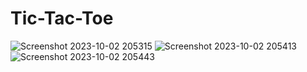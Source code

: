 # Tic-Tac-Toe
![Screenshot 2023-10-02 205315](https://github.com/Rahulsenyo/Tic-Tac-Toe/assets/113170163/33846609-58af-4072-88f5-c7fd16fdd84c)
![Screenshot 2023-10-02 205413](https://github.com/Rahulsenyo/Tic-Tac-Toe/assets/113170163/9e33b7e9-fcdd-4fe8-8917-82e4332477ff)
![Screenshot 2023-10-02 205443](https://github.com/Rahulsenyo/Tic-Tac-Toe/assets/113170163/0b0bf480-1082-4b2d-98f1-bc328bbeedf5)
